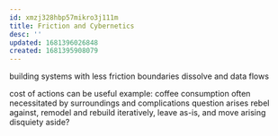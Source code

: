 ```yaml
---
id: xmzj328hbp57mikro3j111m
title: Friction and Cybernetics
desc: ''
updated: 1681396026848
created: 1681395908079
---
```


building systems with less friction
boundaries dissolve and data flows

cost of actions can be useful
example: coffee consumption
often necessitated by surroundings and complications
question arises
rebel against, remodel and rebuild iteratively,
leave as-is, and move arising disquiety aside?